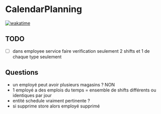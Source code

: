 # CalendarPlanning

[![wakatime](https://wakatime.com/badge/github/ArKeid0s/CalendarPlanning.svg)](https://wakatime.com/badge/github/ArKeid0s/CalendarPlanning)

## TODO
- [ ] dans employee service faire verification seulement 2 shifts et 1 de chaque type seulement

## Questions
- un employé peut avoir plusieurs magasins ? NON
- 1 employé a des emplois du temps = ensemble de shifts différents ou identiques par jour
- entité schedule vraiment pertinente ?
- si supprime store alors employé supprimé
